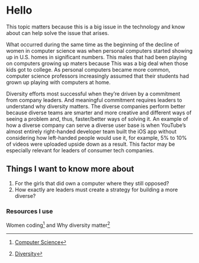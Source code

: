 # Hello

This topic matters because this is a big issue in the technology and know about can help solve the issue that arises.

What occurred during the same time as the beginning of the decline of women in computer science was when personal computers started showing up in U.S. homes in significant numbers. This males that had been playing on computers growing up maters because This was a big deal when those kids got to college. As personal computers became more common, computer science professors increasingly assumed that their students had grown up playing with computers at home.

Diversity efforts most successful when they’re driven by a commitment from company leaders. And meaningful commitment requires leaders to understand why diversity matters. The diverse companies perform better because diverse teams are smarter and more creative and different ways of seeing a problem and, thus, faster/better ways of solving it. An example of how a diverse company can serve a diverse user base is when YouTube’s almost entirely right-handed developer team built the iOS app without considering how left-handed people would use it, for example, 5% to 10% of videos were uploaded upside down as a result. This factor may be especially relevant for leaders of consumer tech companies.

## Things I want to know more about

1. For the girls that did own a computer where they still opposed?
2. How exactly are leaders must create a strategy for building a more diverse?

### Resources I use

Women coding[^1] and Why diversity matter[^note]

[^1]: [Computer Science](https://www.npr.org/sections/money/2014/10/21/357629765/when-women-stopped-coding)
[^note]: [Diversity](https://www.usatoday.com/story/tech/columnist/2015/07/21/why-diversity-matters-your-tech-company/30419871/)
